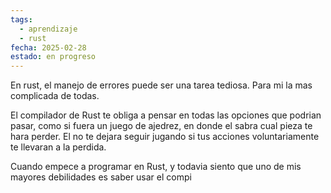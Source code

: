 ```yaml
---
tags:
  - aprendizaje
  - rust
fecha: 2025-02-28
estado: en progreso
---
```

En rust, el manejo de errores puede ser una tarea tediosa. Para mi la mas complicada de todas.

El compilador de Rust te obliga a pensar en todas las opciones que podrian pasar, como si fuera un juego de ajedrez, en donde el sabra cual pieza te hara perder. El no te dejara seguir jugando si tus acciones voluntariamente te llevaran a la perdida.

Cuando empece a programar en Rust, y todavia siento que uno de mis mayores debilidades es saber usar el compi
